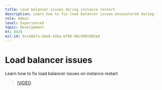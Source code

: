 ```yaml
---
title: Load balancer issues during instance restart
description: Learn how to fix load balancer issues encountered during instance restart
role: Admin
level: Experienced
topic: Development
kt: 8428
exl-id: 9cce6bfa-26e8-416a-bf98-96cd9b5d02ed
---
```

# Load balancer issues

Learn how to fix load balancer issues on instance restart
>[!VIDEO](https://video.tv.adobe.com/v/335984?quality=12)
